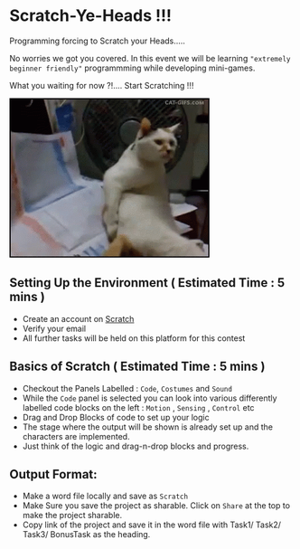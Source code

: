 # Scratch-Ye-Heads !!!

Programming forcing to Scratch your Heads.....

No worries we got you covered. In this event we will be learning `"extremely beginner friendly"` programmming while developing
mini-games.

What you waiting for now ?!.... Start Scratching !!!

![](https://github.com/AranitheOracle/Scratch-Ye-Heads/blob/main/assests/81c25afcefc879951e2821f7180afe39.gif)


## Setting Up the Environment ( Estimated Time : 5 mins )
- Create an account on [Scratch](https://scratch.mit.edu/)
- Verify your email
- All further tasks will be held on this platform for this contest

## Basics of Scratch ( Estimated Time : 5 mins )
- Checkout the Panels Labelled : `Code`, `Costumes` and `Sound` 
- While the `Code` panel is selected you can look into various differently labelled code blocks on the left : `Motion` , `Sensing` , `Control` etc
- Drag and Drop Blocks of code to set up your logic
- The stage where the output will be shown is already set up and the characters are implemented.
- Just think of the logic and drag-n-drop blocks and progress.

## Output Format:
- Make a word file locally and save as `Scratch`
- Make Sure you save the project as sharable. Click on `Share` at the top to make the project sharable.
- Copy link of the project and save it in the word file with Task1/ Task2/ Task3/ BonusTask as the heading.